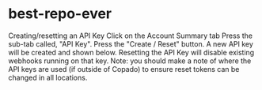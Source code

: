 # best-repo-ever
Creating/resetting an API Key
Click on the Account Summary tab
Press the sub-tab called, "API Key".
Press the "Create / Reset" button. A new API key will be created and shown below. Resetting the API Key will disable existing webhooks running on that key. Note: you should make a note of where the API keys are used (if outside of Copado) to ensure reset tokens can be changed in all locations.